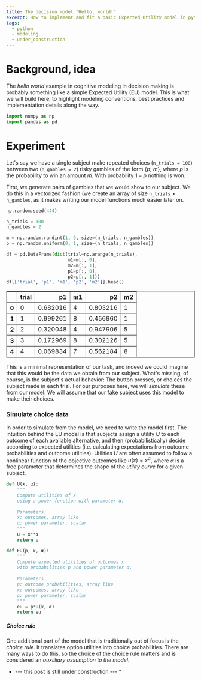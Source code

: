```yaml
---
title: The decision model "Hello, world!"
excerpt: How to implement and fit a basic Expected Utility model in python
tags:
  - python
  - modeling
  - under_construction
---
```


# Background, idea

The *hello world* example in cognitive modeling in decision making is probably something like a simple Expected Utility (EU) model. This is what we will build here, to highlight modeling conventions, best practices and implementation details along the way. 


```python
import numpy as np
import pandas as pd
```

# Experiment

Let's say we have a single subject make repeated choices (`n_trials = 100`) between two (`n_gambles = 2`) risky gambles of the form {$p$; $m$}, where $p$ is the probability to win an amount $m$. With probability $1 - p$ nothing is won.  

First, we generate pairs of gambles that we would show to our subject. We do this in a vectorized fashion (we create an array of size `n_trials` $\times$ `n_gambles`, as it makes writing our model functions much easier later on.


```python
np.random.seed(444)

n_trials = 100
n_gambles = 2

m = np.random.randint(1, 9, size=(n_trials, n_gambles))
p = np.random.uniform(0, 1, size=(n_trials, n_gambles))

df = pd.DataFrame(dict(trial=np.arange(n_trials),
                       m1=m[:, 0],
                       m2=m[:, 1],
                       p1=p[:, 0],
                       p2=p[:, 1]))
df[['trial', 'p1', 'm1', 'p2', 'm2']].head()
```

<div>
<style>
    .dataframe thead tr:only-child th {
        text-align: right;
    }

    .dataframe thead th {
        text-align: left;
    }

    .dataframe tbody tr th {
        vertical-align: top;
    }
</style>
<table border="1" class="dataframe">
  <thead>
    <tr style="text-align: right;">
      <th></th>
      <th>trial</th>
      <th>p1</th>
      <th>m1</th>
      <th>p2</th>
      <th>m2</th>
    </tr>
  </thead>
  <tbody>
    <tr>
      <th>0</th>
      <td>0</td>
      <td>0.682016</td>
      <td>4</td>
      <td>0.803216</td>
      <td>1</td>
    </tr>
    <tr>
      <th>1</th>
      <td>1</td>
      <td>0.999261</td>
      <td>8</td>
      <td>0.456960</td>
      <td>1</td>
    </tr>
    <tr>
      <th>2</th>
      <td>2</td>
      <td>0.320048</td>
      <td>4</td>
      <td>0.947906</td>
      <td>5</td>
    </tr>
    <tr>
      <th>3</th>
      <td>3</td>
      <td>0.172969</td>
      <td>8</td>
      <td>0.302126</td>
      <td>5</td>
    </tr>
    <tr>
      <th>4</th>
      <td>4</td>
      <td>0.069834</td>
      <td>7</td>
      <td>0.562184</td>
      <td>8</td>
    </tr>
  </tbody>
</table>
</div>

This is a minimal representation of our task, and indeed we could imagine that this would be the data we obtain from our subject. What's missing, of course, is the subject's actual behavior: The button presses, or choices the subject made in each trial. For our purposes here, we will *simulate* these from our model: We will assume that our fake subject uses this model to make their choices.

### Simulate choice data

In order to simulate from the model, we need to write the model first. The intuition behind the EU model is that subjects assign a utility $U$ to each outcome of each available alternative, and then (probabilistically) decide according to expected utilities (i.e. calculating expectations from outcome probabilities and outcome utilities). Utilities $U$ are often assumed to follow a nonlinear function of the objective outcomes like $u(x) = x^\alpha$, where $\alpha$ is a free parameter that determines the shape of the *utility curve* for a given subject.

```python
def U(x, α):
    """
    Compute utilities of x
    using a power function with parameter α.
    
    Parameters:
    x: outcomes, array like
    α: power parameter, scalar
    """
    u = x**α
    return u
```

```python
def EU(p, x, α):
    """
    Compute expected utilities of outcomes x
    with probabilities p and power parameter α.
    
    Parameters:
    p: outcome probabilities, array like
    x: outcomes, array like
    α: power parameter, scalar
    """
    eu = p*U(x, α)
    return eu
```

##### Choice rule

One additional part of the model that is traditionally out of focus is the *choice rule*. It translates option utilities into choice probabilities. There are many ways to do this, so the choice of the choice rule matters and is considered an *auxilliary assumption to the model*. 

* --- this post is still under construction --- *